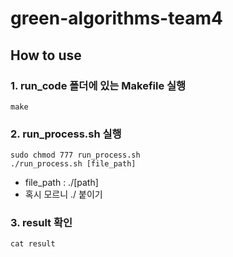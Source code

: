 # green-algorithms-team4

## How to use

### 1. run_code 폴더에 있는 Makefile 실행
```shell
make
```

### 2. run_process.sh 실행
```shell
sudo chmod 777 run_process.sh
./run_process.sh [file_path]
```
* file_path : ./[path]
* 혹시 모르니 ./ 붙이기

### 3. result 확인

```shell
cat result
```
